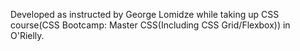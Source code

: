 Developed as instructed by George Lomidze while taking up CSS course(CSS Bootcamp: Master CSS(Including CSS Grid/Flexbox)) in O'Rielly.